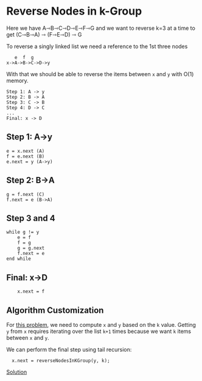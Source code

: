 # Reverse Nodes in k-Group

Here we have A⇾B⇾C⇾D⇾E⇾F⇾G and we want to reverse k=3 at a time to get (C⇾B⇾A) ⇾ (F⇾E⇾D) ⇾ G

To reverse a singly linked list we need a reference to the 1st three nodes

```
   e  f  g
x->A->B->C->D->y
```

With that we should be able to reverse the items between `x` and `y` with O(1) memory.

```
Step 1: A -> y
Step 2: B -> A
Step 3: C -> B
Step 4: D -> C
...
Final: x -> D
```

## Step 1: A->y

```
e = x.next (A)
f = e.next (B)
e.next = y (A->y)
```

## Step 2: B->A

```
g = f.next (C)
f.next = e (B->A)
```

## Step 3 and 4

```
while g != y
    e = f
    f = g
    g = g.next
    f.next = e
end while
```

## Final: x->D

```
    x.next = f
```

## Algorithm Customization

For [this problem](https://leetcode.com/problems/reverse-nodes-in-k-group/), we need to compute `x` and `y` based on the `k` value. Getting `y` from `x` requires iterating over the list `k+1` times because we want `k` items between `x` and `y`.

We can perform the final step using tail recursion:

```
  x.next = reverseNodesInKGroup(y, k);
```

[Solution](./reverse-nodes.js)
